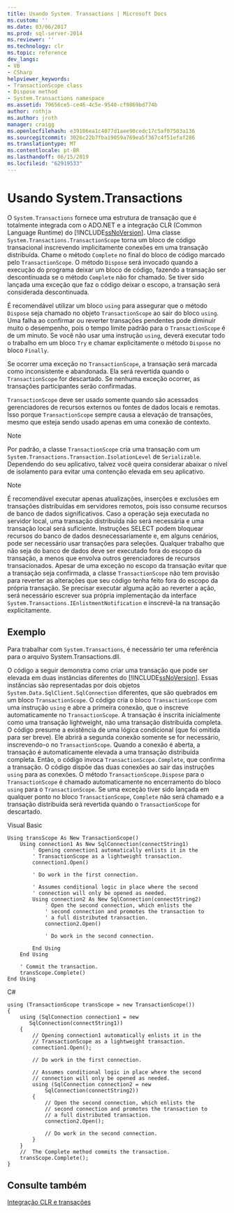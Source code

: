 ```yaml
---
title: Usando System. Transactions | Microsoft Docs
ms.custom: ''
ms.date: 03/06/2017
ms.prod: sql-server-2014
ms.reviewer: ''
ms.technology: clr
ms.topic: reference
dev_langs:
- VB
- CSharp
helpviewer_keywords:
- TransactionScope class
- Dispose method
- System.Transactions namespace
ms.assetid: 79656ce5-ce46-4c5e-9540-cf9869bd774b
author: rothja
ms.author: jroth
manager: craigg
ms.openlocfilehash: e39106ea1c4077d1aee90cedc17c5af07503a136
ms.sourcegitcommit: 3026c22b7fba19059a769ea5f367c4f51efaf286
ms.translationtype: MT
ms.contentlocale: pt-BR
ms.lasthandoff: 06/15/2019
ms.locfileid: "62919533"
---
```

# <a name="using-systemtransactions"></a>Usando System.Transactions
  O `System.Transactions` fornece uma estrutura de transação que é totalmente integrada com o ADO.NET e a integração CLR (Common Language Runtime) do [!INCLUDE[ssNoVersion](../../includes/ssnoversion-md.md)]. Uma classe `System.Transactions.TransactionScope` torna um bloco de código transacional inscrevendo implicitamente conexões em uma transação distribuída. Chame o método `Complete` no final do bloco de código marcado pelo `TransactionScope`. O método `Dispose` será invocado quando a execução do programa deixar um bloco de código, fazendo a transação ser descontinuada se o método `Complete` não for chamado. Se tiver sido lançada uma exceção que faz o código deixar o escopo, a transação será considerada descontinuada.  
  
 É recomendável utilizar um bloco `using` para assegurar que o método `Dispose` seja chamado no objeto `TransactionScope` ao sair do bloco `using`. Uma falha ao confirmar ou reverter transações pendentes pode diminuir muito o desempenho, pois o tempo limite padrão para o `TransactionScope` é de um minuto. Se você não usar uma instrução `using`, deverá executar todo o trabalho em um bloco `Try` e chamar explicitamente o método `Dispose` no bloco `Finally`.  
  
 Se ocorrer uma exceção no `TransactionScope`, a transação será marcada como inconsistente e abandonada. Ela será revertida quando o `TransactionScope` for descartado. Se nenhuma exceção ocorrer, as transações participantes serão confirmadas.  
  
 `TransactionScope` deve ser usado somente quando são acessados gerenciadores de recursos externos ou fontes de dados locais e remotas. Isso porque `TransactionScope` sempre causa a elevação de transações, mesmo que esteja sendo usado apenas em uma conexão de contexto.  
  
> [!NOTE]  
>  Por padrão, a classe `TransactionScope` cria uma transação com um `System.Transactions.Transaction.IsolationLevel` de `Serializable`. Dependendo do seu aplicativo, talvez você queira considerar abaixar o nível de isolamento para evitar uma contenção elevada em seu aplicativo.  
  
> [!NOTE]  
>  É recomendável executar apenas atualizações, inserções e exclusões em transações distribuídas em servidores remotos, pois isso consume recursos de banco de dados significativos. Caso a operação seja executada no servidor local, uma transação distribuída não será necessária e uma transação local será suficiente. Instruções SELECT podem bloquear recursos do banco de dados desnecessariamente e, em alguns cenários, pode ser necessário usar transações para seleções. Qualquer trabalho que não seja do banco de dados deve ser executado fora do escopo da transação, a menos que envolva outros gerenciadores de recursos transacionados. Apesar de uma exceção no escopo da transação evitar que a transação seja confirmada, a classe `TransactionScope` não tem provisão para reverter as alterações que seu código tenha feito fora do escopo da própria transação. Se precisar executar alguma ação ao reverter a ação, será necessário escrever sua própria implementação da interface `System.Transactions.IEnlistmentNotification` e inscrevê-la na transação explicitamente.  
  
## <a name="example"></a>Exemplo  
 Para trabalhar com `System.Transactions`, é necessário ter uma referência para o arquivo System.Transactions.dll.  
  
 O código a seguir demonstra como criar uma transação que pode ser elevada em duas instâncias diferentes do [!INCLUDE[ssNoVersion](../../includes/ssnoversion-md.md)]. Essas instâncias são representadas por dois objetos `System.Data.SqlClient.SqlConnection` diferentes, que são quebrados em um bloco `TransactionScope`. O código cria o bloco `TransactionScope` com uma instrução `using` e abre a primeira conexão, que o inscreve automaticamente no `TransactionScope`. A transação é inscrita inicialmente como uma transação lightweight, não uma transação distribuída completa. O código presume a existência de uma lógica condicional (que foi omitida para ser breve). Ele abrirá a segunda conexão somente se for necessário, inscrevendo-o no `TransactionScope`. Quando a conexão é aberta, a transação é automaticamente elevada a uma transação distribuída completa. Então, o código invoca `TransactionScope.Complete`, que confirma a transação. O código dispõe das duas conexões ao sair das instruções `using` para as conexões. O método `TransactionScope.Dispose` para o `TransactionScope` é chamado automaticamente no encerramento do bloco `using` para o `TransactionScope`. Se uma exceção tiver sido lançada em qualquer ponto no bloco `TransactionScope`, `Complete` não será chamado e a transação distribuída será revertida quando o `TransactionScope` for descartado.  
  
 Visual Basic  
  
```  
Using transScope As New TransactionScope()  
    Using connection1 As New SqlConnection(connectString1)  
        ' Opening connection1 automatically enlists it in the   
        ' TransactionScope as a lightweight transaction.  
        connection1.Open()  
  
        ' Do work in the first connection.  
  
        ' Assumes conditional logic in place where the second  
        ' connection will only be opened as needed.  
        Using connection2 As New SqlConnection(connectString2)  
            ' Open the second connection, which enlists the   
            ' second connection and promotes the transaction to  
            ' a full distributed transaction.  
            connection2.Open()  
  
            ' Do work in the second connection.  
  
        End Using  
    End Using  
  
    ' Commit the transaction.  
    transScope.Complete()  
End Using  
```  
  
 C#  
  
```  
using (TransactionScope transScope = new TransactionScope())  
{  
    using (SqlConnection connection1 = new   
       SqlConnection(connectString1))  
    {  
        // Opening connection1 automatically enlists it in the   
        // TransactionScope as a lightweight transaction.  
        connection1.Open();  
  
        // Do work in the first connection.  
  
        // Assumes conditional logic in place where the second  
        // connection will only be opened as needed.  
        using (SqlConnection connection2 = new   
            SqlConnection(connectString2))  
        {  
            // Open the second connection, which enlists the   
            // second connection and promotes the transaction to  
            // a full distributed transaction.   
            connection2.Open();  
  
            // Do work in the second connection.  
        }  
    }  
    //  The Complete method commits the transaction.  
    transScope.Complete();  
}  
```  
  
## <a name="see-also"></a>Consulte também  
 [Integração CLR e transações](../native-client-ole-db-transactions/transactions.md)  
  
  
